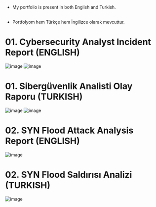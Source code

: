 
 * My portfolio is present in both English and Turkish. <br> <br>

 * Portfolyom hem Türkçe hem İngilizce olarak mevcuttur.

# 01. Cybersecurity Analyst Incident Report (ENGLISH)
![image](https://github.com/user-attachments/assets/f18e0757-4b06-4f59-a3c5-23bccbcca42f)
![image](https://github.com/user-attachments/assets/54b8c59a-c239-44d2-b392-ed1cc09aeede)


# 01. Sibergüvenlik Analisti Olay Raporu (TURKISH)
![image](https://github.com/user-attachments/assets/42794544-c8c9-4c48-aae8-0761feefc781)
![image](https://github.com/user-attachments/assets/8ca9d8b2-fb26-4160-bcd4-f979a74e0d4b)


# 02. SYN Flood Attack Analysis Report (ENGLISH)
![image](https://github.com/user-attachments/assets/6d9d2e32-1556-434d-853f-77f797453178)

# 02. SYN Flood Saldırısı Analizi (TURKISH)
![image](https://github.com/user-attachments/assets/7d31d7bd-ff40-4deb-a62e-258e0d7ea87d)

